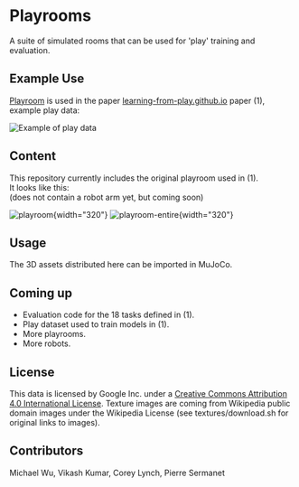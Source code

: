 # Playrooms
A suite of simulated rooms that can be used for 'play' training and evaluation.

## Example Use
[Playroom](https://github.com/google-research/google-research/tree/master/playrooms/rooms/playroom) is used in the paper [learning-from-play.github.io](https://learning-from-play.github.io/) paper (1), example play data:

![Example of play data](https://learning-from-play.github.io/assets/mp4/play_data_14mb.gif)

## Content
This repository currently includes the original playroom used in (1).  
It looks like this:  
(does not contain a robot arm yet, but coming soon)

![playroom](https://github.com/google-research/google-research/raw/master/playrooms/rooms/playroom/playroom.png){width="320"}
![playroom-entire](https://github.com/google-research/google-research/raw/master/playrooms/rooms/playroom/playroom_entire.png){width="320"}


## Usage
The 3D assets distributed here can be imported in MuJoCo.

## Coming up
- Evaluation code for the 18 tasks defined in (1).
- Play dataset used to train models in (1).
- More playrooms.
- More robots.

## License
This data is licensed by Google Inc. under a [Creative Commons Attribution 4.0 International License](http://creativecommons.org/licenses/by/4.0/).
Texture images are coming from Wikipedia public domain images
under the Wikipedia License (see textures/download.sh for original links to images).

## Contributors
Michael Wu, Vikash Kumar, Corey Lynch, Pierre Sermanet

